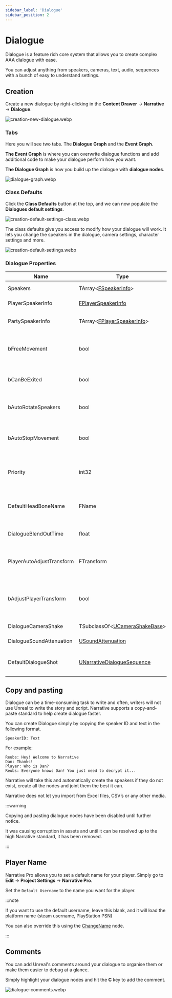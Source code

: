```yaml
---
sidebar_label: 'Dialogue'
sidebar_position: 2
---
```


# Dialogue

Dialogue is a feature rich core system that allows you to create complex AAA dialogue with ease.

You can adjust anything from speakers, cameras, text, audio, sequences with a bunch of easy to understand settings.

## Creation

Create a new dialogue by right-clicking in the **Content Drawer** -> **Narrative** -> **Dialogue**.

![creation-new-dialogue.webp](/img/dialogue/creation-new-dialogue.webp)

### Tabs

Here you will see two tabs. The **Dialogue Graph** and the **Event Graph**.

**The Event Graph** is where you can overwrite dialogue functions and add additional code to make your dialogue perform how you want.

**The Dialogue Graph** is how you build up the dialogue with **dialogue nodes**.

![dialogue-graph.webp](/img/pro/dialogue/dialogue-graph.webp)

### Class Defaults

Click the **Class Defaults** button at the top, and we can now populate the **Dialogues default settings**.

![creation-default-settings-class.webp](/img/dialogue/creation-default-settings-class.webp)

The class defaults give you access to modify how your dialogue will work. It lets you change the speakers in the dialogue, camera settings, character settings and more.

![creation-default-settings.webp](/img/dialogue/creation-default-settings.webp)

### Dialogue Properties

| Name                      | Type                                                                                                                                      | Description                                                                                                                         |
|---------------------------|-------------------------------------------------------------------------------------------------------------------------------------------|-------------------------------------------------------------------------------------------------------------------------------------|
| Speakers                  | TArray\<[FSpeakerInfo](./speakers.md)\>                                                                                                   | All the NPC speakers in this dialogue.                                                                                              |
| PlayerSpeakerInfo         | [FPlayerSpeakerInfo](./speakers.md#player-speakers)                                                                                       | The speaker info for our player.                                                                                                    |
| PartySpeakerInfo          | TArray\<[FPlayerSpeakerInfo](./speakers.md#player-speakers)\>                                                                             | For parties, each player in the party gets their own speaker info.                                                                  |
| bFreeMovement             | bool                                                                                                                                      | If true, narrative UI won't show mouse cursor and set input mode to UI. You'll still be able to control your player.                |
| bCanBeExited              | bool                                                                                                                                      | If false, default UI will disallow closing of the dialogue with ESC. You need to wait for it to end.                                |
| bAutoRotateSpeakers       | bool                                                                                                                                      | If enabled, narrative will automatically rotate the speakers to face whoever is currently talking.                                  |
| bAutoStopMovement         | bool                                                                                                                                      | Automatically stop the characters' movement when the dialogue begins to line up the camera shot correctly.                          |
| Priority                  | int32                                                                                                                                     | Priority. Lower values are more important. If a dialogue attempts to play with a higher priority, it will be discarded.             |
| DefaultHeadBoneName       | FName                                                                                                                                     | By default, Narrative will aim the camera at the bone named "head". If your head bone has a different name, input it here.          |
| DialogueBlendOutTime      | float                                                                                                                                     | Time to blend back into the player's camera after the dialogue ends.                                                                |
| PlayerAutoAdjustTransform | FTransform                                                                                                                                | In 1-on-1 dialogue, automatically adjusts the player's position so they stand the desired amount of units away.                     |
| bAdjustPlayerTransform    | bool                                                                                                                                      | If enabled, we'll adjust the player to be at PlayerAutoAdjustTransform relative to the other speaker. Only used in 1-on-1 dialogue. |
| DialogueCameraShake       | TSubclassOf\<[UCameraShakeBase](https://dev.epicgames.com/documentation/en-us/unreal-engine/API/Runtime/Engine/Camera/UCameraShakeBase)\> | Camera shake the dialogue camera will play.                                                                                         |
| DialogueSoundAttenuation  | [USoundAttenuation](https://dev.epicgames.com/documentation/en-us/unreal-engine/API/Runtime/Engine/Sound/USoundAttenuation)               | The attenuation to use for dialogue lines.                                                                                          |
| DefaultDialogueShot       | [UNarrativeDialogueSequence](./dialogue-sequence)                                                                                         | If a shot, its speaker, etc., doesn't have a shot, the dialogue will use this one as a default.                                     |

## Copy and pasting

Dialogue can be a time-consuming task to write and often, writers will not use Unreal to write the story and script. Narrative supports a copy-and-paste standard to help create dialogue faster.

You can create Dialogue simply by copying the speaker ID and text in the following format.

```
SpeakerID: Text
```

For example:
```
Reubs: Hey! Welcome to Narrative
Dan: Thanks!
Player: Who is Dan?
Reubs: Everyone knows Dan! You just need to decrypt it...
```

Narrative will take this and automatically create the speakers if they do not exist, create all the nodes and joint them the best it can.

Narrative does not let you import from Excel files, CSV’s or any other media.

:::warning

Copying and pasting dialogue nodes have been disabled until further notice. 

It was causing corruption in assets and until it can be resolved up to the high Narrative standard, it has been removed.

:::


## Player Name

Narrative Pro allows you to set a default name for your player. Simply go to **Edit** -> **Project Settings** -> **Narrative Pro**.

Set the `Default Username` to the name you want for the player.

:::note

If you want to use the default username, leave this blank, and it will load the platform name (steam username, PlayStation PSN) 

You can also override this using the [ChangeName](https://dev.epicgames.com/documentation/en-us/unreal-engine/BlueprintAPI/Game/ChangeName?application_version=5.4) node.

:::

## Comments

You can add Unreal's comments around your dialogue to organise them or make them easier to debug at a glance.

Simply highlight your dialogue nodes and hit the **C** key to add the comment.

![dialogue-comments.webp](/img/dialogue/dialogue-comments.webp)